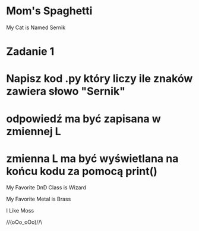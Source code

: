 # Mom's Spaghetti

My Cat is Named Sernik
# Zadanie 1 
# Napisz kod .py który liczy ile znaków zawiera słowo "Sernik"
# odpowiedź ma być zapisana w zmiennej L
# zmienna L ma być wyświetlana na końcu kodu za pomocą print()

My Favorite DnD Class is Wizard

My Favorite Metal is Brass

I Like Moss

/\/\(oOo_oOo)/\/\